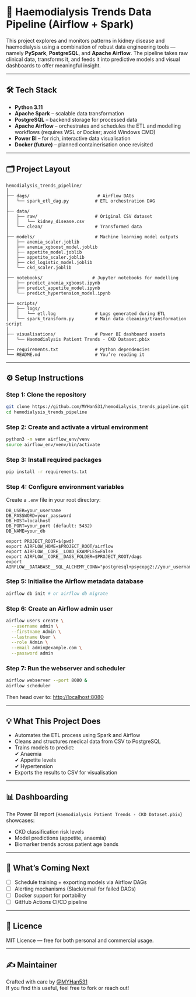 # 💉 Haemodialysis Trends Data Pipeline (Airflow + Spark)

This project explores and monitors patterns in kidney disease and haemodialysis using a combination of robust data engineering tools — namely **PySpark**, **PostgreSQL**, and **Apache Airflow**. The pipeline takes raw clinical data, transforms it, and feeds it into predictive models and visual dashboards to offer meaningful insight.

---

## 🛠 Tech Stack

- **Python 3.11**  
- **Apache Spark** – scalable data transformation
- **PostgreSQL** – backend storage for processed data
- **Apache Airflow** – orchestrates and schedules the ETL and modelling workflows (requires WSL or Docker; avoid Windows CMD)
- **Power BI** – for rich, interactive data visualisation
- **Docker (future)** – planned containerisation once revisited

---

## 🗂 Project Layout

```
hemodialysis_trends_pipeline/
│
├── dags/                          # Airflow DAGs
│   └── spark_etl_dag.py          # ETL orchestration DAG
│
├── data/
│   ├── raw/                      # Original CSV dataset
│   │   └── kidney_disease.csv
│   └── clean/                    # Transformed data
│
├── models/                       # Machine learning model outputs
│   ├── anemia_scaler.joblib
│   ├── anemia_xgboost_model.joblib
│   ├── appetite_model.joblib
│   ├── appetite_scaler.joblib
│   ├── ckd_logistic_model.joblib
│   └── ckd_scaler.joblib
│
├── notebooks/                   # Jupyter notebooks for modelling
│   ├── predict_anemia_xgboost.ipynb
│   ├── predict_appetite_model.ipynb
│   └── predict_hypertension_model.ipynb
│
├── scripts/
│   ├── logs/
│   │   └── etl.log               # Logs generated during ETL
│   └── spark_transform.py        # Main data cleaning/transformation script
│
├── visualisations/               # Power BI dashboard assets
│   └── Haemodialysis Patient Trends - CKD Dataset.pbix
│
├── requirements.txt              # Python dependencies
└── README.md                     # You’re reading it
```

---

## ⚙️ Setup Instructions

### Step 1: Clone the repository

```bash
git clone https://github.com/MYHan531/hemodialysis_trends_pipeline.git
cd hemodialysis_trends_pipeline
```

### Step 2: Create and activate a virtual environment

```bash
python3 -m venv airflow_env/venv
source airflow_env/venv/bin/activate
```

### Step 3: Install required packages

```bash
pip install -r requirements.txt
```

### Step 4: Configure environment variables

Create a `.env` file in your root directory:

```env
DB_USER=your_username
DB_PASSWORD=your_password
DB_HOST=localhost
DB_PORT=your_port (default: 5432)
DB_NAME=your_db

export PROJECT_ROOT=$(pwd)
export AIRFLOW_HOME=$PROJECT_ROOT/airflow
export AIRFLOW__CORE__LOAD_EXAMPLES=False
export AIRFLOW__CORE__DAGS_FOLDER=$PROJECT_ROOT/dags
export AIRFLOW__DATABASE__SQL_ALCHEMY_CONN="postgresql+psycopg2://your_username:yourpassword@your_port:5432/airflow"
```

### Step 5: Initialise the Airflow metadata database

```bash
airflow db init # or airflow db migrate
```

### Step 6: Create an Airflow admin user

```bash
airflow users create \
  --username admin \
  --firstname Admin \
  --lastname User \
  --role Admin \
  --email admin@example.com \
  --password admin
```

### Step 7: Run the webserver and scheduler

```bash
airflow webserver --port 8080 &
airflow scheduler
```

Then head over to: [http://localhost:8080](http://localhost:8080)

---

## 💡 What This Project Does

- Automates the ETL process using Spark and Airflow
- Cleans and structures medical data from CSV to PostgreSQL
- Trains models to predict:  
  ✔ Anaemia  
  ✔ Appetite levels  
  ✔ Hypertension  
- Exports the results to CSV for visualisation

---

## 📊 Dashboarding

The Power BI report (`Haemodialysis Patient Trends - CKD Dataset.pbix`) showcases:

- CKD classification risk levels
- Model predictions (appetite, anaemia)
- Biomarker trends across patient age bands

---

## 🔮 What’s Coming Next

- [ ] Schedule training + exporting models via Airflow DAGs
- [ ] Alerting mechanisms (Slack/email for failed DAGs)
- [ ] Docker support for portability
- [ ] GitHub Actions CI/CD pipeline

---

## 📄 Licence

MIT Licence — free for both personal and commercial usage.

---

## ✍️ Maintainer

Crafted with care by [@MYHan531](https://github.com/MYHan531)  
If you find this useful, feel free to fork or reach out!

